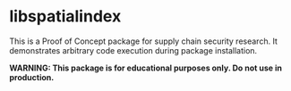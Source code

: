 #  libspatialindex
This is a Proof of Concept package for supply chain security research.
It demonstrates arbitrary code execution during package installation.

**WARNING: This package is for educational purposes only. Do not use in production.**

